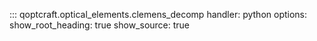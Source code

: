 ::: qoptcraft.optical_elements.clemens_decomp
	handler: python
	options:
		show_root_heading: true
		show_source: true
